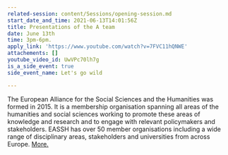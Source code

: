 ```yaml
---
related-session: content/Sessions/opening-session.md
start_date_and_time: 2021-06-13T14:01:56Z
title: Presentations of the A team
date: June 13th
time: 3pm-6pm.
apply_link: 'https://www.youtube.com/watch?v=7FVC11hQNWE'
attachements: []
youtube_video_id: UwVPc70lh7g
is_a_side_event: true
side_event_name: Let's go wild

---
```

The European Alliance for the Social Sciences and the Humanities was formed in 2015. It is a membership organisation spanning all areas of the humanities and social sciences working to promote these areas of knowledge and research and to engage with relevant policymakers and stakeholders. EASSH has over 50 member organisations including a wide range of disciplinary areas, stakeholders and universities from across Europe. [More.](http://www.eassh.eu/ "European Alliance for the Social Sciences and the Humanities (EASSH)")